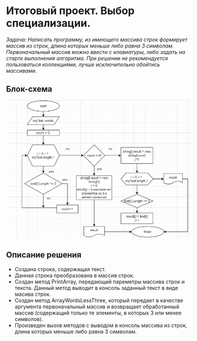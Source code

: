 # Итоговый проект. Выбор специализации.

*Задача: Написать программу, из имеющего массива строк
формирует массив из строк, длина которых меньше либо 
равна 3 символам. Первоначальный массив можно ввести
с клавиатуры, либо задать на старте выполнения алгоритма.
При решении не рекомендуется пользоваться
коллекциями, лучше исключительно обойтись массивами.*

## Блок-схема
![Блок-схема](Scheme.png)

## Описание решения
* Создана строка, содержащая текст.
* Данная строка преобразована в массив строк.
* Создан метод PrintArray, передающий пареметры массива строк и текста. Данный метод выводит в консоль заданный текст в виде масива строк.
* Создан метод ArrayWordsLessThree, который передает в качестве аргумента первоначальный массив и возвращает обработанный массив (содержащий только те элементы, в которых 3 или менее символов).
* Произведен вызов методов с выводом в консоль массива из строк, длина которых меньше либо равна 3 символам.


